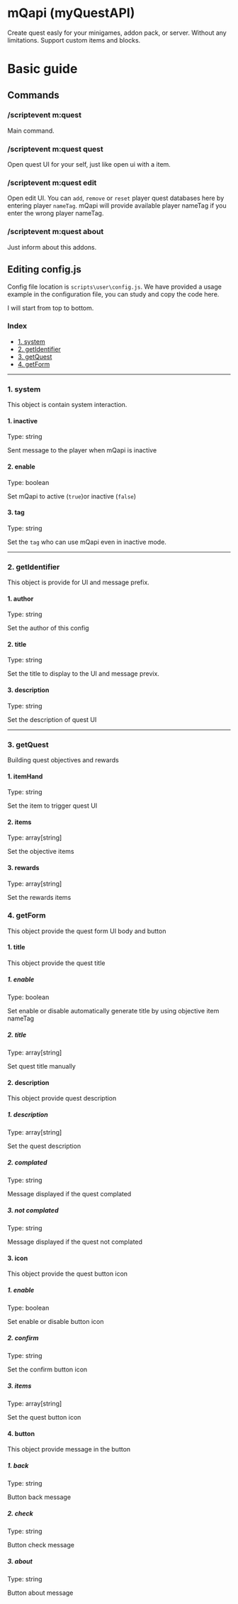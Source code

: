 # mQapi (myQuestAPI)
Create quest easly for your minigames, addon pack, or server. Without any limitations. Support custom items and blocks. 

# Basic guide

## Commands

### /scriptevent m:quest
Main command.

### /scriptevent m:quest quest 
Open quest UI for your self, just like open ui with a item.

### /scriptevent m:quest edit
Open edit UI. You can `add`, `remove` or `reset` player quest databases here by entering player `nameTag`.
mQapi will provide available player nameTag if you enter the wrong player nameTag.

### /scriptevent m:quest about
Just inform about this addons.

## Editing config.js
Config file location is `scripts\user\config.js`. We have provided a usage example in the configuration file, you can study and copy the code here.

I will start from top to bottom.

### Index
- [1. system](#1-system)
- [2. getIdentifier](#2-getidentifier)
- [3. getQuest](#3-getquest)
- [4. getForm](#4-getform)

___

### 1. system
This object is contain system interaction.

#### 1. inactive
Type: string

Sent message to the player when mQapi is inactive

#### 2. enable
Type: boolean

Set mQapi to active (`true`)or inactive (`false`)

#### 3. tag
Type: string

Set the `tag` who can use mQapi even in inactive mode.

___

### 2. getIdentifier
This object is provide for UI and message prefix.

#### 1. author
Type: string

Set the author of this config

#### 2. title
Type: string

Set the title to display to the UI and message previx.

#### 3. description
Type: string

Set the description of quest UI

___

### 3. getQuest
Building quest objectives and rewards

#### 1. itemHand
Type: string

Set the item to trigger quest UI

#### 2. items
Type: array[string]

Set the objective items

#### 3. rewards
Type: array[string]

Set the rewards items

### 4. getForm
This object provide the quest form UI body and button

#### 1. title
This object provide the quest title

##### 1. enable
Type: boolean

Set enable or disable automatically generate title by using objective item nameTag

##### 2. title
Type: array[string]

Set quest title manually

#### 2. description
This object provide quest description

##### 1. description
Type: array[string]

Set the quest description

##### 2. complated
Type: string

Message displayed if the quest complated

##### 3. not complated
Type: string

Message displayed if the quest not complated

#### 3. icon
This object provide the quest button icon

##### 1. enable
Type: boolean

Set enable or disable button icon

##### 2. confirm
Type: string

Set the confirm button icon

##### 3. items
Type: array[string]

Set the quest button icon

#### 4. button
This object provide message in the button

##### 1. back
Type: string

Button back message

##### 2. check
Type: string

Button check message 

##### 3. about
Type: string

Button about message

